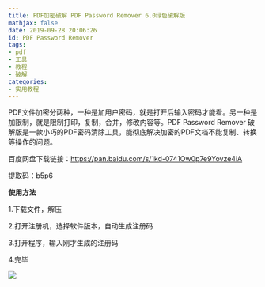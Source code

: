 ```yaml
---
title: PDF加密破解 PDF Password Remover 6.0绿色破解版
mathjax: false
date: 2019-09-28 20:06:26
id: PDF Password Remover
tags:
- pdf
- 工具
- 教程
- 破解
categories:
- 实用教程
---
```


PDF文件加密分两种，一种是加用户密码，就是打开后输入密码才能看。另一种是加限制，就是限制打印，复制，合并，修改内容等。PDF Password Remover 破解版是一款小巧的PDF密码清除工具，能彻底解决加密的PDF文档不能复制、转换等操作的问题。

<!---more--->

百度网盘下载链接：https://pan.baidu.com/s/1kd-0741Ow0p7e9Yovze4iA

提取码：b5p6

**使用方法**

1.下载文件，解压

2.打开注册机，选择软件版本，自动生成注册码

3.打开程序，输入刚才生成的注册码

4.完毕

![](https://zymin-1255632454.cos.ap-shanghai.myqcloud.com/0newblog/1569672700329.png)